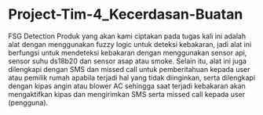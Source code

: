 # Project-Tim-4_Kecerdasan-Buatan
FSG Detection Produk yang akan kami ciptakan pada tugas kali ini adalah alat dengan menggunakan fuzzy logic untuk deteksi kebakaran, jadi alat ini berfungsi untuk mendeteksi kebakaran dengan menggunakan sensor api, sensor suhu ds18b20 dan sensor asap atau smoke. Selain itu, alat ini juga dilengkapi dengan SMS dan missed call untuk pemberitahuan kepada user atau pemilik rumah apabila terjadi hal yang tidak diinginkan, serta dilengkapi dengan kipas angin atau blower AC sehingga saat terjadi kebakaran akan mengaktifkan kipas dan mengirimkan SMS serta missed call kepada user (pengguna).
